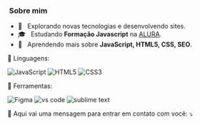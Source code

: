 <h3> &nbsp;Sobre mim </h3>

- 🤔 &nbsp; Explorando novas tecnologias e desenvolvendo sites.
- 🎓 &nbsp; Estudando **Formação Javascript** na <a href="https://cursos.alura.com.br/">ALURA</a>.
- 🌱 &nbsp; Aprendendo mais sobre **JavaScript, HTML5, CSS, SEO**.
<p align="left">
  🦄 Linguagens:
    
  ![JavaScript](https://img.shields.io/badge/JavaScript-F7DF1E?style=for-the-badge&logo=javascript&logoColor=black)
  ![HTML5](https://img.shields.io/badge/HTML5-E34F26?style=for-the-badge&logo=html5&logoColor=white)
  ![CSS3](https://img.shields.io/badge/CSS3-1572B6?style=for-the-badge&logo=css3&logoColor=white)
</p>

<p align="left">
  💼 Ferramentas:
  
  ![Figma](https://img.shields.io/badge/Figma-F24E1E?style=for-the-badge&logo=figma&logoColor=white)
  ![vs code](https://img.shields.io/badge/Visual_Studio-5C2D91?style=for-the-badge&logo=visual%20studio&logoColor=white)
  ![sublime text](https://img.shields.io/badge/sublime_text-%23575757.svg?&style=for-the-badge&logo=sublime-text&logoColor=important)
</p>

<p align="left">
  💌 Aqui vai uma mensagem para entrar em contato com você: ⤵️
</p>
